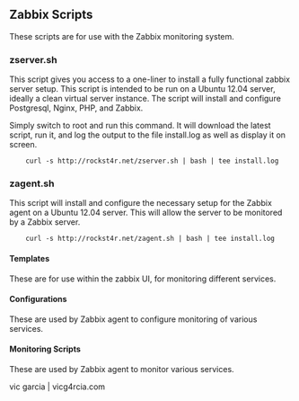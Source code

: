 ## Zabbix Scripts

These scripts are for use with the Zabbix monitoring system.

### zserver.sh

This script gives you access to a one-liner to install a fully functional
zabbix server setup.  This script is intended to be run on a Ubuntu 12.04
server, ideally a clean virtual server instance.  The script will install
and configure Postgresql, Nginx, PHP, and Zabbix.

Simply switch to root and run this command.  It will download the latest
script, run it, and log the output to the file install.log as well as
display it on screen.

```
    curl -s http://rockst4r.net/zserver.sh | bash | tee install.log
```

### zagent.sh

This script will install and configure the necessary setup for the Zabbix
agent on a Ubuntu 12.04 server.  This will allow the server to be monitored
by a Zabbix server.
```
    curl -s http://rockst4r.net/zagent.sh | bash | tee install.log
```


#### Templates

These are for use within the zabbix UI, for monitoring different services.

#### Configurations

These are used by Zabbix agent to configure monitoring of various services.

#### Monitoring Scripts

These are used by Zabbix agent to monitor various services.


vic garcia | vicg4rcia.com
